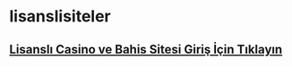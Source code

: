# lisanslisiteler
## [**Lisanslı Casino ve Bahis Sitesi Giriş İçin Tıklayın**](https://store-playstore.com?label=85897e0ce1a6cbe4b790e709d6dad580)
